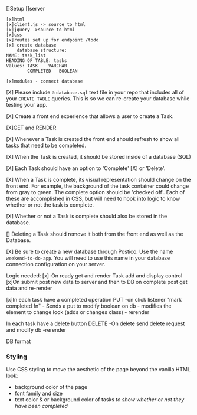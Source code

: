 []Setup
    []server

    [x]html
    [x]client.js -> source to html
    [x]jquery ->source to html
    [x]css
    [x]routes set up for endpoint /todo
    [x] create database 
        database structure:
    NAME: task_list
    HEADING OF TABLE: tasks
    Values: TASK    VARCHAR
            COMPLETED   BOOLEAN

    [x]modules - connect database
        

[X] Please include a `database.sql` text file in your repo that includes all of your `CREATE TABLE` queries. This is so we can re-create your database while testing your app.

[X] Create a front end experience that allows a user to create a Task.

[X]GET and RENDER

[X] Whenever a Task is created the front end should refresh to show all tasks that need to be completed.

[X] When the Task is created, it should be stored inside of a database (SQL)

[X] Each Task should have an option to 'Complete' 
[X] or 'Delete'.

[X] When a Task is complete, its visual representation should change on the front end. For example, the background of the task container could change from gray to green. The complete option should be  'checked off'. Each of these are accomplished in CSS, but will need to hook into logic to know whether or not the task is complete.

[X] Whether or not a Task is complete should also be stored in the database.

[] Deleting a Task should remove it both from the front end as well as the Database.

[X] Be sure to create a new database through Postico. Use the name `weekend-to-do-app`. You will need to use this name in your database connection configuration on your server.



Logic needed:
[x]-On ready get and render Task add and display control
[x]On submit post new data to server and then to DB
    on complete post get data and re-render

[x]In each task have a completed operation  PUT
    -on click listener "mark completed fn"
    - Sends a put to modify boolean on db
    - modifies the element to change look (adds or changes class)
    - rerender


In each task have a delete button  DELETE
    -On delete send delete request and modify db
    -rerender



DB format

    



### Styling

Use CSS styling to move the aesthetic of the page beyond the vanilla HTML look:
  - background color of the page
  - font family and size
  - text color & or background color of tasks *to show whether or not they have been completed*
